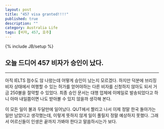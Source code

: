 ```yaml
---
layout: post
title: "457 visa granted!!!!"
published: true
description: ""
category: Australia Life
tags: [비자, 457, 호주]
---
```

{% include JB/setup %}


## 오늘 드디어 457 비자가 승인이 났다.

---------------------------------------

아직 IELTS 점수도 않 나왔는데 어떻게 승인이 났는지 모르겠다. 하지만 덕분에 브리징 비자 상태에서 여행할 수 있는 허가를 얻어야하는 다른 비자를 신청하지 않아도 되서 거금 250불을 절약할 수 있었다.
최종 승인 문서는 대행 업체에 이메일로 발송되었다고 하니 아마 내일쯤이면 나도 받아볼 수 있지 않을까 생각해 본다.

이 모든 일이 불과 두달만에 일어났다. QUT에서 짤리고 나서 이제 정말 한국 돌아가는 일만 남았다고 생각했는데, 이렇게 뜻하지 않게 일이 풀릴지 정말 예상하지 못했다.
그래서 어르신들이 인생은 끝까지 가봐야 한다고 말씀하시는가 보다.

